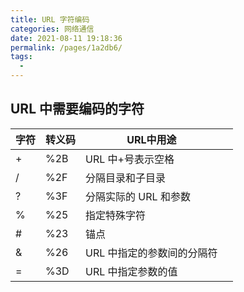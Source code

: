 ```yaml
---
title: URL 字符编码
categories: 网络通信
date: 2021-08-11 19:18:36
permalink: /pages/1a2db6/
tags: 
  - 
---
```


## URL 中需要编码的字符



| 字符 | 转义码 | URL中用途                  |      |
| ---- | ------ | -------------------------- | ---- |
| +    | %2B    | URL 中+号表示空格          |      |
| /    | %2F    | 分隔目录和子目录           |      |
| ?    | %3F    | 分隔实际的 URL 和参数      |      |
| %    | %25    | 指定特殊字符               |      |
| \#   | %23    | 锚点                       |      |
| &    | %26    | URL 中指定的参数间的分隔符 |      |
| =    | %3D    | URL 中指定参数的值         |      |

